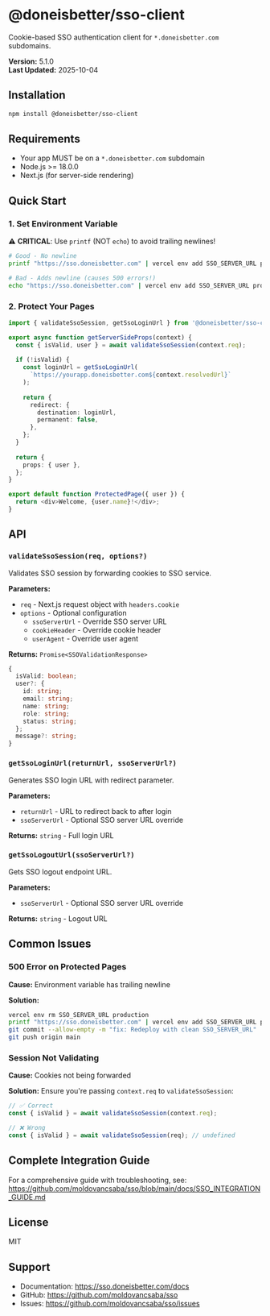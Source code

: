 # @doneisbetter/sso-client

Cookie-based SSO authentication client for `*.doneisbetter.com` subdomains.

**Version:** 5.1.0  
**Last Updated:** 2025-10-04

## Installation

```bash
npm install @doneisbetter/sso-client
```

## Requirements

- Your app MUST be on a `*.doneisbetter.com` subdomain
- Node.js >= 18.0.0
- Next.js (for server-side rendering)

## Quick Start

### 1. Set Environment Variable

⚠️ **CRITICAL**: Use `printf` (NOT `echo`) to avoid trailing newlines!

```bash
# Good - No newline
printf "https://sso.doneisbetter.com" | vercel env add SSO_SERVER_URL production

# Bad - Adds newline (causes 500 errors!)
echo "https://sso.doneisbetter.com" | vercel env add SSO_SERVER_URL production
```

### 2. Protect Your Pages

```typescript
import { validateSsoSession, getSsoLoginUrl } from '@doneisbetter/sso-client';

export async function getServerSideProps(context) {
  const { isValid, user } = await validateSsoSession(context.req);
  
  if (!isValid) {
    const loginUrl = getSsoLoginUrl(
      `https://yourapp.doneisbetter.com${context.resolvedUrl}`
    );
    
    return {
      redirect: {
        destination: loginUrl,
        permanent: false,
      },
    };
  }
  
  return {
    props: { user },
  };
}

export default function ProtectedPage({ user }) {
  return <div>Welcome, {user.name}!</div>;
}
```

## API

### `validateSsoSession(req, options?)`

Validates SSO session by forwarding cookies to SSO service.

**Parameters:**
- `req` - Next.js request object with `headers.cookie`
- `options` - Optional configuration
  - `ssoServerUrl` - Override SSO server URL
  - `cookieHeader` - Override cookie header
  - `userAgent` - Override user agent

**Returns:** `Promise<SSOValidationResponse>`
```typescript
{
  isValid: boolean;
  user?: {
    id: string;
    email: string;
    name: string;
    role: string;
    status: string;
  };
  message?: string;
}
```

### `getSsoLoginUrl(returnUrl, ssoServerUrl?)`

Generates SSO login URL with redirect parameter.

**Parameters:**
- `returnUrl` - URL to redirect back to after login
- `ssoServerUrl` - Optional SSO server URL override

**Returns:** `string` - Full login URL

### `getSsoLogoutUrl(ssoServerUrl?)`

Gets SSO logout endpoint URL.

**Parameters:**
- `ssoServerUrl` - Optional SSO server URL override

**Returns:** `string` - Logout URL

## Common Issues

### 500 Error on Protected Pages

**Cause:** Environment variable has trailing newline

**Solution:**
```bash
vercel env rm SSO_SERVER_URL production
printf "https://sso.doneisbetter.com" | vercel env add SSO_SERVER_URL production
git commit --allow-empty -m "fix: Redeploy with clean SSO_SERVER_URL"
git push origin main
```

### Session Not Validating

**Cause:** Cookies not being forwarded

**Solution:** Ensure you're passing `context.req` to `validateSsoSession`:
```typescript
// ✅ Correct
const { isValid } = await validateSsoSession(context.req);

// ❌ Wrong
const { isValid } = await validateSsoSession(req); // undefined
```

## Complete Integration Guide

For a comprehensive guide with troubleshooting, see:
https://github.com/moldovancsaba/sso/blob/main/docs/SSO_INTEGRATION_GUIDE.md

## License

MIT

## Support

- Documentation: https://sso.doneisbetter.com/docs
- GitHub: https://github.com/moldovancsaba/sso
- Issues: https://github.com/moldovancsaba/sso/issues

